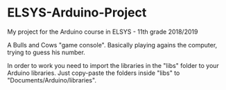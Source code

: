 # ELSYS-Arduino-Project
My project for the Arduino course in ELSYS - 11th grade 2018/2019

A Bulls and Cows "game console". Basically playing agains the computer, trying to guess his number.

In order to work you need to import the libraries in the "libs" folder to your Arduino libraries. Just copy-paste the folders inside "libs" to "Documents/Arduino/libraries".
